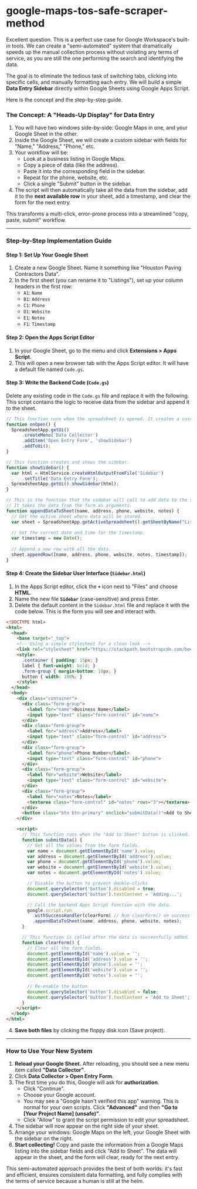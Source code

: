 # google-maps-tos-safe-scraper-method

Excellent question. This is a perfect use case for Google Workspace's built-in tools. We can create a "semi-automated" system that dramatically speeds up the manual collection process without violating any terms of service, as you are still the one performing the search and identifying the data.

The goal is to eliminate the tedious task of switching tabs, clicking into specific cells, and manually formatting each entry. We will build a simple **Data Entry Sidebar** directly within Google Sheets using Google Apps Script.

Here is the concept and the step-by-step guide.

### The Concept: A "Heads-Up Display" for Data Entry

1.  You will have two windows side-by-side: Google Maps in one, and your Google Sheet in the other.
2.  Inside the Google Sheet, we will create a custom sidebar with fields for "Name," "Address," "Phone," etc.
3.  Your workflow will be:
    *   Look at a business listing in Google Maps.
    *   Copy a piece of data (like the address).
    *   Paste it into the corresponding field in the sidebar.
    *   Repeat for the phone, website, etc.
    *   Click a single "Submit" button in the sidebar.
4.  The script will then automatically take all the data from the sidebar, add it to the **next available row** in your sheet, add a timestamp, and clear the form for the next entry.

This transforms a multi-click, error-prone process into a streamlined "copy, paste, submit" workflow.

---

### Step-by-Step Implementation Guide

#### Step 1: Set Up Your Google Sheet

1.  Create a new Google Sheet. Name it something like "Houston Paving Contractors Data".
2.  In the first sheet (you can rename it to "Listings"), set up your column headers in the first row:
    *   `A1`: `Name`
    *   `B1`: `Address`
    *   `C1`: `Phone`
    *   `D1`: `Website`
    *   `E1`: `Notes`
    *   `F1`: `Timestamp`



#### Step 2: Open the Apps Script Editor

1.  In your Google Sheet, go to the menu and click **Extensions > Apps Script**.
2.  This will open a new browser tab with the Apps Script editor. It will have a default file named `Code.gs`.

#### Step 3: Write the Backend Code (`Code.gs`)

Delete any existing code in the `Code.gs` file and replace it with the following. This script contains the logic to receive data from the sidebar and append it to the sheet.

```javascript
// This function runs when the spreadsheet is opened. It creates a custom menu.
function onOpen() {
  SpreadsheetApp.getUi()
      .createMenu('Data Collector')
      .addItem('Open Entry Form', 'showSidebar')
      .addToUi();
}

// This function creates and shows the sidebar.
function showSidebar() {
  var html = HtmlService.createHtmlOutputFromFile('Sidebar')
      .setTitle('Data Entry Form');
  SpreadsheetApp.getUi().showSidebar(html);
}

// This is the function that the sidebar will call to add data to the sheet.
// It takes the data from the form as arguments.
function appendDataToSheet(name, address, phone, website, notes) {
  // Get the active sheet where data will be stored.
  var sheet = SpreadsheetApp.getActiveSpreadsheet().getSheetByName("Listings");
  
  // Get the current date and time for the timestamp.
  var timestamp = new Date();
  
  // Append a new row with all the data.
  sheet.appendRow([name, address, phone, website, notes, timestamp]);
}
```

#### Step 4: Create the Sidebar User Interface (`Sidebar.html`)

1.  In the Apps Script editor, click the **`+`** icon next to "Files" and choose **HTML**.
2.  Name the new file **`Sidebar`** (case-sensitive) and press Enter.
3.  Delete the default content in the `Sidebar.html` file and replace it with the code below. This is the form you will see and interact with.

```html
<!DOCTYPE html>
<html>
  <head>
    <base target="_top">
    <!-- Using a simple stylesheet for a clean look -->
    <link rel="stylesheet" href="https://stackpath.bootstrapcdn.com/bootstrap/4.5.2/css/bootstrap.min.css">
    <style>
      .container { padding: 15px; }
      label { font-weight: bold; }
      .form-group { margin-bottom: 10px; }
      button { width: 100%; }
    </style>
  </head>
  <body>
    <div class="container">
      <div class="form-group">
        <label for="name">Business Name</label>
        <input type="text" class="form-control" id="name">
      </div>
      <div class="form-group">
        <label for="address">Address</label>
        <input type="text" class="form-control" id="address">
      </div>
      <div class="form-group">
        <label for="phone">Phone Number</label>
        <input type="text" class="form-control" id="phone">
      </div>
      <div class="form-group">
        <label for="website">Website</label>
        <input type="text" class="form-control" id="website">
      </div>
      <div class="form-group">
        <label for="notes">Notes</label>
        <textarea class="form-control" id="notes" rows="3"></textarea>
      </div>
      <button class="btn btn-primary" onclick="submitData()">Add to Sheet</button>
    </div>

    <script>
      // This function runs when the "Add to Sheet" button is clicked.
      function submitData() {
        // Get all the values from the form fields.
        var name = document.getElementById('name').value;
        var address = document.getElementById('address').value;
        var phone = document.getElementById('phone').value;
        var website = document.getElementById('website').value;
        var notes = document.getElementById('notes').value;

        // Disable the button to prevent double-clicks
        document.querySelector('button').disabled = true;
        document.querySelector('button').textContent = 'Adding...';

        // Call the backend Apps Script function with the data.
        google.script.run
          .withSuccessHandler(clearForm) // Run clearForm() on success
          .appendDataToSheet(name, address, phone, website, notes);
      }

      // This function is called after the data is successfully added.
      function clearForm() {
        // Clear all the form fields.
        document.getElementById('name').value = '';
        document.getElementById('address').value = '';
        document.getElementById('phone').value = '';
        document.getElementById('website').value = '';
        document.getElementById('notes').value = '';
        
        // Re-enable the button
        document.querySelector('button').disabled = false;
        document.querySelector('button').textContent = 'Add to Sheet';
      }
    </script>
  </body>
</html>
```

4.  **Save both files** by clicking the floppy disk icon (Save project).

---

### How to Use Your New System

1.  **Reload your Google Sheet.** After reloading, you should see a new menu item called **"Data Collector"**.
2.  Click **Data Collector > Open Entry Form**.
3.  The first time you do this, Google will ask for **authorization**.
    *   Click "Continue".
    *   Choose your Google account.
    *   You may see a "Google hasn't verified this app" warning. This is normal for your own scripts. Click **"Advanced"** and then **"Go to [Your Project Name] (unsafe)"**.
    *   Click "Allow" to grant the script permission to edit your spreadsheet.
4.  The sidebar will now appear on the right side of your sheet.
5.  Arrange your windows: Google Maps on the left, your Google Sheet with the sidebar on the right.
6.  **Start collecting!** Copy and paste the information from a Google Maps listing into the sidebar fields and click "Add to Sheet". The data will appear in the sheet, and the form will clear, ready for the next entry.



This semi-automated approach provides the best of both worlds: it's fast and efficient, ensures consistent data formatting, and fully complies with the terms of service because a human is still at the helm.
